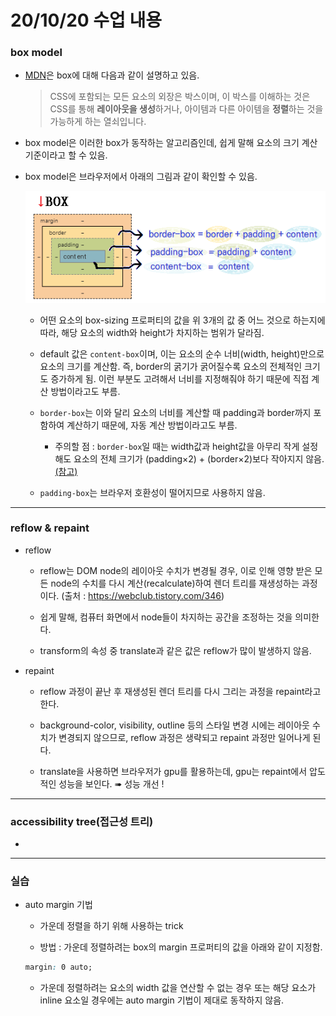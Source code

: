 # 20/10/20 수업 내용
### box model

- [MDN](https://developer.mozilla.org/ko/docs/Learn/CSS/Building_blocks/%EC%83%81%EC%9E%90_%EB%AA%A8%EB%8D%B8)은 box에 대해 다음과 같이 설명하고 있음.

  > CSS에 포함되는 모든 요소의 외장은 박스이며, 이 박스를 이해하는 것은 CSS를 통해 <b>레이아웃을 생성</b>하거나, 아이템과 다른 아이템을 <b>정렬</b>하는 것을 가능하게 하는 열쇠입니다.

- box model은 이러한 box가 동작하는 알고리즘인데, 쉽게 말해 요소의 크기 계산 기준이라고 할 수 있음.

- box model은 브라우저에서 아래의 그림과 같이 확인할 수 있음.

  ![box model](https://github.com/ahnanne/TIL/blob/main/html/img/02-box-model.png?raw=true)

  - 어떤 요소의 box-sizing 프로퍼티의 값을 위 3개의 값 중 어느 것으로 하는지에 따라, 해당 요소의 width와 height가 차지하는 범위가 달라짐.

  - default 값은 `content-box`이며, 이는 요소의 순수 너비(width, height)만으로 요소의 크기를 계산함. 즉, border의 굵기가 굵어질수록 요소의 전체적인 크기도 증가하게 됨. 이런 부분도 고려해서 너비를 지정해줘야 하기 때문에 직접 계산 방법이라고도 부름.

  - `border-box`는 이와 달리 요소의 너비를 계산할 때 padding과 border까지 포함하여 계산하기 때문에, 자동 계산 방법이라고도 부름.
  
    - 주의할 점 : `border-box`일 때는 width값과 height값을 아무리 작게 설정해도 요소의 전체 크기가 (padding×2) + (border×2)보다 작아지지 않음. [(참고)](https://codepen.io/ahnanne/pen/WNoxmrW)

  - `padding-box`는 브라우저 호환성이 떨어지므로 사용하지 않음.

___
### reflow & repaint

- reflow

  - reflow는 DOM node의 레이아웃 수치가 변경될 경우, 이로 인해 영향 받은 모든 node의 수치를 다시 계산(recalculate)하여 렌더 트리를 재생성하는 과정이다. (출처 : https://webclub.tistory.com/346)
  
  - 쉽게 말해, 컴퓨터 화면에서 node들이 차지하는 공간을 조정하는 것을 의미한다.
  
  - transform의 속성 중 translate과 같은 값은 reflow가 많이 발생하지 않음.
  
- repaint

  - reflow 과정이 끝난 후 재생성된 렌더 트리를 다시 그리는 과정을 repaint라고 한다.
  
  - background-color, visibility, outline 등의 스타일 변경 시에는 레이아웃 수치가 변경되지 않으므로, reflow 과정은 생략되고 repaint 과정만 일어나게 된다.

  - translate을 사용하면 브라우저가 gpu를 활용하는데, gpu는 repaint에서 압도적인 성능을 보인다. ➠ 성능 개선 !

___
### accessibility tree(접근성 트리)

- 

___
### 실습

- auto margin 기법

  - 가운데 정렬을 하기 위해 사용하는 trick

  - 방법 : 가운데 정렬하려는 box의 margin 프로퍼티의 값을 아래와 같이 지정함.

  ```css
  margin: 0 auto;
  ```

  - 가운데 정렬하려는 요소의 width 값을 연산할 수 없는 경우 또는 해당 요소가 inline 요소일 경우에는 auto margin 기법이 제대로 동작하지 않음.
